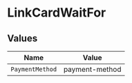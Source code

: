 # LinkCardWaitFor


## Values

| Name            | Value           |
| --------------- | --------------- |
| `PaymentMethod` | payment-method  |